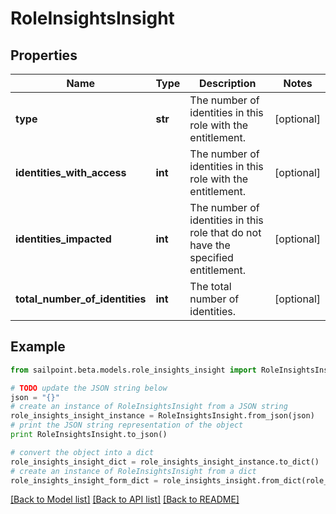# RoleInsightsInsight


## Properties

Name | Type | Description | Notes
------------ | ------------- | ------------- | -------------
**type** | **str** | The number of identities in this role with the entitlement. | [optional] 
**identities_with_access** | **int** | The number of identities in this role with the entitlement. | [optional] 
**identities_impacted** | **int** | The number of identities in this role that do not have the specified entitlement. | [optional] 
**total_number_of_identities** | **int** | The total number of identities. | [optional] 

## Example

```python
from sailpoint.beta.models.role_insights_insight import RoleInsightsInsight

# TODO update the JSON string below
json = "{}"
# create an instance of RoleInsightsInsight from a JSON string
role_insights_insight_instance = RoleInsightsInsight.from_json(json)
# print the JSON string representation of the object
print RoleInsightsInsight.to_json()

# convert the object into a dict
role_insights_insight_dict = role_insights_insight_instance.to_dict()
# create an instance of RoleInsightsInsight from a dict
role_insights_insight_form_dict = role_insights_insight.from_dict(role_insights_insight_dict)
```
[[Back to Model list]](../README.md#documentation-for-models) [[Back to API list]](../README.md#documentation-for-api-endpoints) [[Back to README]](../README.md)


